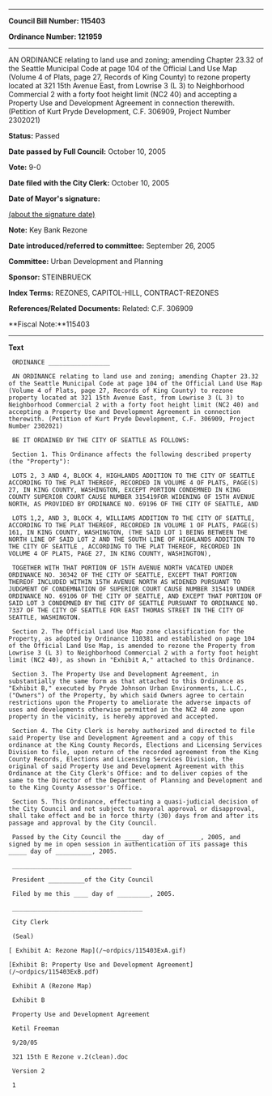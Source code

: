 

********

**Council Bill Number: 115403**
   
**Ordinance Number: 121959**
********

 AN ORDINANCE relating to land use and zoning; amending Chapter 23.32 of the Seattle Municipal Code at page 104 of the Official Land Use Map (Volume 4 of Plats, page 27, Records of King County) to rezone property located at 321 15th Avenue East, from Lowrise 3 (L 3) to Neighborhood Commercial 2 with a forty foot height limit (NC2 40) and accepting a Property Use and Development Agreement in connection therewith. (Petition of Kurt Pryde Development, C.F. 306909, Project Number 2302021)

**Status:** Passed
   
**Date passed by Full Council:** October 10, 2005
   
**Vote:** 9-0
   
**Date filed with the City Clerk:** October 10, 2005
   
**Date of Mayor's signature:**
   
[(about the signature date)](/~public/approvaldate.htm)
   
   
**Note:** Key Bank Rezone

   
**Date introduced/referred to committee:** September 26, 2005
   
**Committee:** Urban Development and Planning
   
**Sponsor:** STEINBRUECK
   
   
**Index Terms:** REZONES, CAPITOL-HILL, CONTRACT-REZONES

**References/Related Documents:** Related: C.F. 306909

**Fiscal Note:**115403

********

**Text**
   
```
 ORDINANCE _________________

 AN ORDINANCE relating to land use and zoning; amending Chapter 23.32 of the Seattle Municipal Code at page 104 of the Official Land Use Map (Volume 4 of Plats, page 27, Records of King County) to rezone property located at 321 15th Avenue East, from Lowrise 3 (L 3) to Neighborhood Commercial 2 with a forty foot height limit (NC2 40) and accepting a Property Use and Development Agreement in connection therewith. (Petition of Kurt Pryde Development, C.F. 306909, Project Number 2302021)

 BE IT ORDAINED BY THE CITY OF SEATTLE AS FOLLOWS:

 Section 1. This Ordinance affects the following described property (the "Property"):

 LOTS 2, 3 AND 4, BLOCK 4, HIGHLANDS ADDITION TO THE CITY OF SEATTLE ACCORDING TO THE PLAT THEREOF, RECORDED IN VOLUME 4 OF PLATS, PAGE(S) 27, IN KING COUNTY, WASHINGTON, EXCEPT PORTION CONDEMNED IN KING COUNTY SUPERIOR COURT CAUSE NUMBER 315419FOR WIDENING OF 15TH AVENUE NORTH, AS PROVIDED BY ORDINANCE NO. 69196 OF THE CITY OF SEATTLE, AND

 LOTS 1,2, AND 3, BLOCK 4, WILLIAMS ADDITION TO THE CITY OF SEATTLE, ACCORDING TO THE PLAT THEREOF, RECORDED IN VOLUME 1 OF PLATS, PAGE(S) 161, IN KING COUNTY, WASHINGTON, (THE SAID LOT 1 BEING BETWEEN THE NORTH LINE OF SAID LOT 2 AND THE SOUTH LINE OF HIGHLANDS ADDITION TO THE CITY OF SEATTLE , ACCORDING TO THE PLAT THEREOF, RECORDED IN VOLUME 4 OF PLATS, PAGE 27, IN KING COUNTY, WASHINGTON),

 TOGETHER WITH THAT PORTION OF 15TH AVENUE NORTH VACATED UNDER ORDINANCE NO. 30342 OF THE CITY OF SEATTLE, EXCEPT THAT PORTION THEREOF INCLUDED WITHIN 15TH AVENUE NORTH AS WIDENED PURSUANT TO JUDGMENT OF CONDEMNATION OF SUPERIOR COURT CAUSE NUMBER 315419 UNDER ORDINANCE NO. 69106 OF THE CITY OF SEATTLE, AND EXCEPT THAT PORTION OF SAID LOT 3 CONDEMNED BY THE CITY OF SEATTLE PURSUANT TO ORDINANCE NO. 7337 OF THE CITY OF SEATTLE FOR EAST THOMAS STREET IN THE CITY OF SEATTLE, WASHINGTON.

 Section 2. The Official Land Use Map zone classification for the Property, as adopted by Ordinance 110381 and established on page 104 of the Official Land Use Map, is amended to rezone the Property from Lowrise 3 (L 3) to Neighborhood Commercial 2 with a forty foot height limit (NC2 40), as shown in "Exhibit A," attached to this Ordinance.

 Section 3. The Property Use and Development Agreement, in substantially the same form as that attached to this Ordinance as "Exhibit B," executed by Pryde Johnson Urban Environments, L.L.C., ("Owners") of the Property, by which said Owners agree to certain restrictions upon the Property to ameliorate the adverse impacts of uses and developments otherwise permitted in the NC2 40 zone upon property in the vicinity, is hereby approved and accepted.

 Section 4. The City Clerk is hereby authorized and directed to file said Property Use and Development Agreement and a copy of this ordinance at the King County Records, Elections and Licensing Services Division to file, upon return of the recorded agreement from the King County Records, Elections and Licensing Services Division, the original of said Property Use and Development Agreement with this Ordinance at the City Clerk's Office: and to deliver copies of the same to the Director of the Department of Planning and Development and to the King County Assessor's Office.

 Section 5. This Ordinance, effectuating a quasi-judicial decision of the City Council and not subject to mayoral approval or disapproval, shall take effect and be in force thirty (30) days from and after its passage and approval by the City Council.

 Passed by the City Council the ____ day of _________, 2005, and signed by me in open session in authentication of its passage this _____ day of __________, 2005.

 _________________________________

 President __________of the City Council

 Filed by me this ____ day of _________, 2005.

 ____________________________________

 City Clerk

 (Seal)

[ Exhibit A: Rezone Map](/~ordpics/115403ExA.gif)

[Exhibit B: Property Use and Development Agreement](/~ordpics/115403ExB.pdf)

 Exhibit A (Rezone Map)

 Exhibit B

 Property Use and Development Agreement

 Ketil Freeman

 9/20/05

 321 15th E Rezone v.2(clean).doc

 Version 2

 1

```
